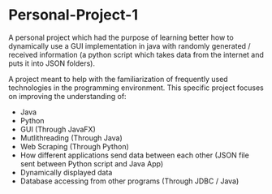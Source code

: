 # Personal-Project-1
A personal project which had the purpose of learning better how to dynamically use a GUI implementation in java with randomly generated / received information (a python script which takes data from the internet and puts it into JSON folders). 

A project meant to help with the familiarization of frequently used technologies in the programming environment. This specific project focuses on improving the understanding of:

- Java
- Python
- GUI (Through JavaFX)
- Mutlithreading (Through Java)
- Web Scraping (Through Python)
- How different applications send data between each other (JSON file sent between Python script and Java App)
- Dynamically displayed data
- Database accessing from other programs (Through JDBC / Java)
